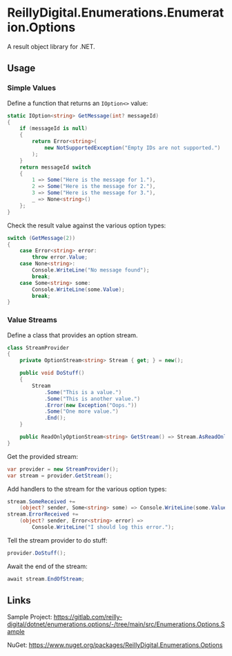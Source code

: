 # ReillyDigital.Enumerations.Enumeration.Options

A result object library for .NET.

## Usage

### Simple Values

Define a function that returns an `IOption<>` value:
```csharp
static IOption<string> GetMessage(int? messageId)
{
	if (messageId is null)
	{
		return Error<string>(
			new NotSupportedException("Empty IDs are not supported.")
		);
	}
	return messageId switch
	{
		1 => Some("Here is the message for 1."),
		2 => Some("Here is the message for 2."),
		3 => Some("Here is the message for 3."),
		_ => None<string>()
	};
}
```

Check the result value against the various option types:
```csharp
switch (GetMessage(2))
{
	case Error<string> error:
		throw error.Value;
	case None<string>:
		Console.WriteLine("No message found");
		break;
	case Some<string> some:
		Console.WriteLine(some.Value);
		break;
}
```

### Value Streams

Define a class that provides an option stream.
```csharp
class StreamProvider
{
	private OptionStream<string> Stream { get; } = new();

	public void DoStuff()
	{
		Stream
			.Some("This is a value.")
			.Some("This is another value.")
			.Error(new Exception("Oops."))
			.Some("One more value.")
			.End();
	}

	public ReadOnlyOptionStream<string> GetStream() => Stream.AsReadOnly();
}
```

Get the provided stream:
```csharp
var provider = new StreamProvider();
var stream = provider.GetStream();
```

Add handlers to the stream for the various option types:
```csharp
stream.SomeReceived +=
	(object? sender, Some<string> some) => Console.WriteLine(some.Value);
stream.ErrorReceived +=
	(object? sender, Error<string> error) =>
		Console.WriteLine("I should log this error.");
```

Tell the stream provider to do stuff:
```csharp
provider.DoStuff();
```

Await the end of the stream:
```csharp
await stream.EndOfStream;
```

## Links

Sample Project:
https://gitlab.com/reilly-digital/dotnet/enumerations.options/-/tree/main/src/Enumerations.Options.Sample

NuGet:
https://www.nuget.org/packages/ReillyDigital.Enumerations.Options
